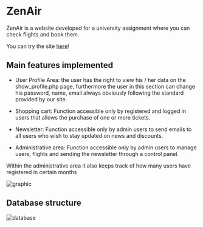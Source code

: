 # ZenAir


ZenAir is a website developed for a university assignment where you can check flights and book them.

You can try the site [here](https://webdev19.dibris.unige.it/~S4638131/)!

Main features implemented
----------------------------------------------------------------------------------------------------
* User Profile Area: the user has the right to view his / her data on the show_profile.php page, furthermore the user in this section can change his password, name, email always obviously following the standard provided by our site.

* Shopping cart: Function accessible only by registered and logged in users that allows the purchase of one or more tickets.

* Newsletter: Function accessible only by admin users to send emails to all users who wish to stay updated on news and discounts.

* Administrative area: Function accessible only by admin users to manage users, flights and sending the newsletter through a control panel.

Within the administrative area it also keeps track of how many users have registered in certain months


![graphic](https://user-images.githubusercontent.com/59747500/126040528-0e12663f-5b7f-45a2-b8a5-66f584c5bd63.png)


Database structure
----------------------------------------------------------------------------------------------------
![database](https://user-images.githubusercontent.com/59747500/126040314-a3012ae9-fb75-4b4b-a191-328f2c234940.png)
